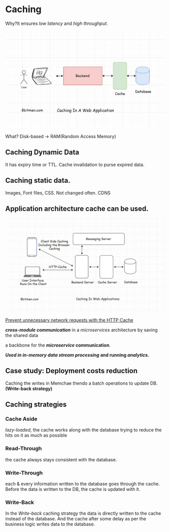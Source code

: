 # Caching

Why?It ensures *low latency* and *high throughput*.

![caching.jpeg](caching.jpeg)

What? Disk-based -> RAM(Random Access Memory)

## **Caching Dynamic Data**

It has expiry time or TTL. Cache invalidation to purse expired data.

## Caching static data.

Images, Font files, CSS. Not changed often. CDNS

## Application architecture cache can be used.

![Caching-in-web.jpeg](Caching-in-web.jpeg)

[Prevent unnecessary network requests with the HTTP Cache](https://web.dev/http-cache/)

***cross-module communication*** in a *microservices* architecture by saving the shared data

a backbone for the ***microservice* communication**.

***Used in in-memory data stream processing* and running *analytics*.**

## Case study: Deployment costs reduction

Caching the writes in Memchae thendo a batch operations to update DB. **(Write-back strategy)**

## Caching strategies

### Cache Aside

*lazy-loaded*,  the cache works along with the database trying to reduce the hits on it as much as possible

### Read-Through

the cache always stays consistent with the database.

### Write-Through

each & every information written to the database goes through the cache. Before the data is written to the DB, the cache is updated with it.

### Write-Back

In the *Write-back* caching strategy the data is directly written to the cache instead of the database. And the cache after some delay as per the business logic writes data to the database.
